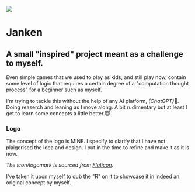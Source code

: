 <img src="favicon.ico" />

# Janken

## A small "inspired" project meant as a challenge to myself.

Even simple games that we used to play as kids, and still play now, contain some level of logic that requires a certain degree of a "computation thought process" for a beginner such as myself.

I'm trying to tackle this without the help of any AI platform, <i>(ChatGPT)</i>🤫. Doing reaserch and leaning as I move along. A bit rudimentary but at least I get to learn some concepts a little better.😇

### Logo

The concept of the logo is MINE. I specify to clarify that I have not plaigerised the idea and design. I put in the time to refine and make it as it is now.

<i>The icon/logomark is sourced from <a href="https://www.flaticon.com/free-icons/rock-paper-scissors" title="rock paper scissors icons">Flaticon</a>.</i>

I've taken it upon myself to dub the "R" on it to showcase it in indeed an original concept by myself.
